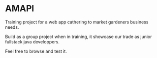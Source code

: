# AMAPI
Training project for a web app cathering to market gardeners business needs.

Build as a group project when in training, it showcase our trade as junior fullstack java developpers. 

Feel free to browse and test it.
